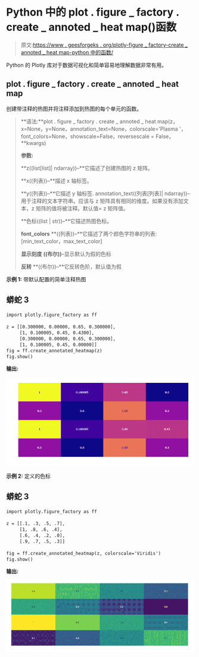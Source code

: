 # Python 中的 plot . figure _ factory . create _ annoted _ heat map()函数

> 原文:[https://www . geesforgeks . org/plotly-figure _ factory-create _ annoted _ heat map-python 中的函数/](https://www.geeksforgeeks.org/plotly-figure_factory-create_annotated_heatmap-function-in-python/)

Python 的 Plotly 库对于数据可视化和简单容易地理解数据非常有用。

## **plot . figure _ factory . create _ annoted _ heat map**

创建带注释的热图并将注释添加到热图的每个单元的函数。

> **语法:**plot . figure _ factory . create _ annoted _ heat map(z，x=None，y=None，annotation_text=None，colorscale='Plasma '，font_colors=None，showscale=False，reversescale = False，**kwargs)
> 
> **参数:**
> 
> **z((list[list]| ndarray))–**它描述了创建热图的 z 矩阵。
> 
> **x((列表))–**描述 x 轴标签。
> 
> **y((列表))–**它描述 y 轴标签. annotation_text((列表[列表]| ndarray))–用于注释的文本字符串。应该与 z 矩阵具有相同的维度。如果没有添加文本，z 矩阵的值将被注释。默认值= z 矩阵值。
> 
> **色标((list | str))–**它描述热图色标。
> 
> **font_colors** **((列表))–**它描述了两个颜色字符串的列表:[min_text_color，max_text_color]
> 
> **显示刻度** **((布尔))**–显示默认为假的色标
> 
> **反转** **((布尔))–**它反转色阶，默认值为假

**示例 1:** 带默认配置的简单注释热图

## 蟒蛇 3

```
import plotly.figure_factory as ff

z = [[0.300000, 0.00000, 0.65, 0.300000],
     [1, 0.100005, 0.45, 0.4300],
     [0.300000, 0.00000, 0.65, 0.300000],
     [1, 0.100005, 0.45, 0.00000]]
fig = ff.create_annotated_heatmap(z)
fig.show()
```

**输出:**

![](img/aa86ad3a2ef2e9ba631598bcfb8b83e2.png)

**示例 2:** 定义的色标

## 蟒蛇 3

```
import plotly.figure_factory as ff

z = [[.1, .3, .5, .7],
     [1, .8, .6, .4],
     [.6, .4, .2, .0],
     [.9, .7, .5, .3]]

fig = ff.create_annotated_heatmap(z, colorscale='Viridis')
fig.show()
```

**输出:**

![](img/d24363764406a7048702d6ef69bfdf71.png)